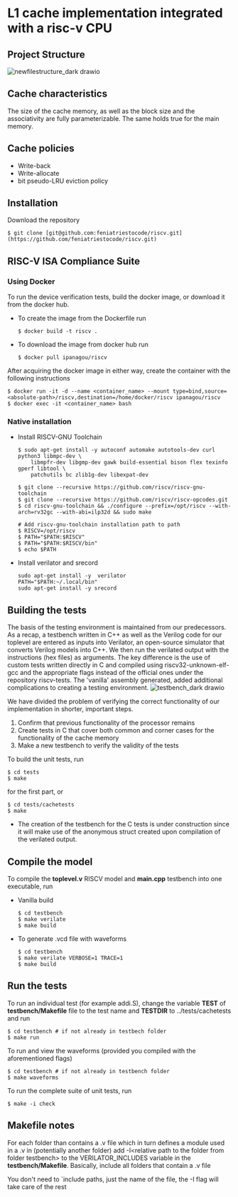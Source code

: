 # L1 cache implementation integrated with a risc-v CPU

## Project Structure
  ![newfilestructure_dark drawio](https://github.com/feniatriestocode/l1-cache-riscv/assets/96126980/063d04ae-3f19-41b6-a2a6-911a1bfe80c3)

## Cache characteristics
The size of the cache memory, as well as the block size and the associativity are fully parameterizable.
The same holds true for the main memory.

## Cache policies
* Write-back
* Write-allocate
* bit pseudo-LRU eviction policy

## Installation
Download the repository
```
$ git clone [git@github.com:feniatriestocode/riscv.git](https://github.com/feniatriestocode/riscv.git)
```

## RISC-V ISA Compliance Suite

### Using Docker
To run the device verification tests, build the docker image, or download it from the docker hub.

* To create the image from the Dockerfile run
	```
	$ docker build -t riscv .
	```

* To download the image from docker hub run
	```
	$ docker pull ipanagou/riscv
	```

After acquiring the docker image in either way, create the container with the following instructions
```
$ docker run -it -d --name <container_name> --mount type=bind,source=<absolute-path>/riscv,destination=/home/docker/riscv ipanagou/riscv
$ docker exec -it <container_name> bash
```

### Native installation

* Install RISCV-GNU Toolchain
	```
	$ sudo apt-get install -y autoconf automake autotools-dev curl python3 libmpc-dev \
		libmpfr-dev libgmp-dev gawk build-essential bison flex texinfo gperf libtool \
		patchutils bc zlib1g-dev libexpat-dev

	$ git clone --recursive https://github.com/riscv/riscv-gnu-toolchain
	$ git clone --recursive https://github.com/riscv/riscv-opcodes.git
	$ cd riscv-gnu-toolchain && ./configure --prefix=/opt/riscv --with-arch=rv32gc --with-abi=ilp32d && sudo make

	# Add riscv-gnu-toolchain installation path to path
	$ RISCV=/opt/riscv
	$ PATH="$PATH:$RISCV"
	$ PATH="$PATH:$RISCV/bin"
	$ echo $PATH
	```

* Install verilator and srecord
	```
	sudo apt-get install -y  verilator
	PATH="$PATH:~/.local/bin"
	sudo apt-get install -y srecord
	```

## Building the tests
The basis of the testing environment is maintained from our predecessors. As a recap, a testbench written in C++ as well as the Verilog code for our toplevel are entered as inputs into Verilator, an open-source simulator that converts Verilog models into  C++. We then run the verilated output with the instructions (hex files) as arguments. The key difference is the use of custom tests written directly in C and compiled using riscv32-unknown-elf-gcc and the appropriate flags instead of the official ones under the repository riscv-tests. The 'vanilla' assembly generated, added additional complications to creating a testing environment.
![testbench_dark drawio](https://github.com/feniatriestocode/l1-cache-riscv/assets/96126980/8b686259-2259-41ec-a1cd-0f5d8a917584)

We have divided the problem of verifying the correct functionality of our implementation in shorter, important steps. 
1.	Confirm that previous functionality of the processor remains
2.	Create tests in C that cover both common and corner cases for the functionality of the cache memory
3.	Make a new testbench to verify the validity of the tests

To build the unit tests, run 
```
$ cd tests
$ make
```
for the first part, or
```
$ cd tests/cachetests
$ make
```
* The creation of the testbench for the C tests is under construction since it will make use of the anonymous struct created upon compilation of the verilated output.

## Compile the model
To compile the **toplevel.v** RISCV model and **main.cpp** testbench into one executable, run

* Vanilla build
	```
	$ cd testbench
	$ make verilate
	$ make build
	```
* To generate .vcd file with waveforms
	```
	$ cd testbench
	$ make verilate VERBOSE=1 TRACE=1
	$ make build
	```

## Run the tests
To run an individual test (for example addi.S), change the variable **TEST** of **testbench/Makefile** file to the test name and **TESTDIR** to ../tests/cachetests and run
```
$ cd testbench # if not already in testbech folder
$ make run
```

To run and view the waveforms (provided you compiled with the aforementioned flags)
```
$ cd testbench # if not already in testbench folder
$ make waveforms
```

To run the complete suite of unit tests, run
```
$ make -i check
```

## Makefile notes
For each folder than contains a .v file which in turn defines a module used in a .v in (potentially another folder) add -I\<relative path to the folder from folder testbench\> to the VERILATOR_INCLUDES variable in the **testbench/Makefile**. Basically, include all folders that contain a .v file

You don't need to `include paths, just the name of the file, the -I flag will take care of the rest
